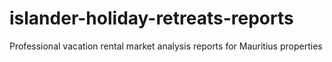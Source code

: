 # islander-holiday-retreats-reports
Professional vacation rental market analysis reports for Mauritius properties
